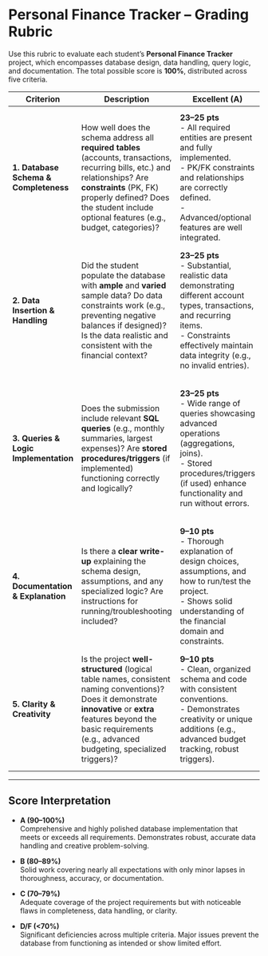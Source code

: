 # Personal Finance Tracker – Grading Rubric

Use this rubric to evaluate each student’s **Personal Finance Tracker** project, which encompasses database design, data handling, query logic, and documentation. The total possible score is **100%**, distributed across five criteria.

| **Criterion**                         | **Description**                                                                                                                                                                                                                            | **Excellent (A)**                                                                                                                                                 | **Good (B)**                                                                                                                                                     | **Fair (C)**                                                                                                                                            | **Poor (D/F)**                                                                                                                                        | **Weight** |
|--------------------------------------|--------------------------------------------------------------------------------------------------------------------------------------------------------------------------------------------------------------------------------------------|-----------------------------------------------------------------------------------------------------------------------------------------------------------------------------------------------------------|--------------------------------------------------------------------------------------------------------------------------------------------------------------------------------------------------------|------------------------------------------------------------------------------------------------------------------------------------------------------------------------------------------------------------|--------------------------------------------------------------------------------------------------------------------------------------------------------|-----------|
| **1. Database Schema & Completeness** | How well does the schema address all **required tables** (accounts, transactions, recurring bills, etc.) and relationships? Are **constraints** (PK, FK) properly defined? Does the student include optional features (e.g., budget, categories)? | **23–25 pts**<br>- All required entities are present and fully implemented.<br>- PK/FK constraints and relationships are correctly defined.<br>- Advanced/optional features are well integrated.         | **20–22 pts**<br>- Most required entities and relationships are included with correct constraints.<br>- May have minor issues or missing optional elements.                                              | **17–19 pts**<br>- Some tables or relationships missing or incomplete.<br>- Constraints may be unclear or inconsistently applied.<br>- Basic coverage of requirements.                      | **0–16 pts**<br>- Many core tables/relationships missing or incorrectly implemented.<br>- Lack of constraints or severe schema flaws hamper functionality.                                   | **25%**    |
| **2. Data Insertion & Handling**     | Did the student populate the database with **ample** and **varied** sample data? Do data constraints work (e.g., preventing negative balances if designed)? Is the data realistic and consistent with the financial context?              | **23–25 pts**<br>- Substantial, realistic data demonstrating different account types, transactions, and recurring items.<br>- Constraints effectively maintain data integrity (e.g., no invalid entries). | **20–22 pts**<br>- Adequate sample data covering key use cases.<br>- Some minor inconsistencies or underutilized constraints, but data is largely appropriate.                                          | **17–19 pts**<br>- Minimal sample data or not enough variation to demonstrate system functionality.<br>- Constraints not fully tested or partially implemented.                              | **0–16 pts**<br>- Insufficient or trivial data.<br>- Major inconsistencies in data or constraints not applied, resulting in unrealistic/unusable dataset.                                    | **25%**    |
| **3. Queries & Logic Implementation** | Does the submission include relevant **SQL queries** (e.g., monthly summaries, largest expenses)? Are **stored procedures/triggers** (if implemented) functioning correctly and logically?                                              | **23–25 pts**<br>- Wide range of queries showcasing advanced operations (aggregations, joins).<br>- Stored procedures/triggers (if used) enhance functionality and run without errors.                   | **20–22 pts**<br>- Essential queries present (e.g., account balances, expenses).<br>- Some advanced features or triggers are partially implemented or have minor issues.                                  | **17–19 pts**<br>- Only basic queries demonstrated or errors in more advanced logic.<br>- Limited or no use of triggers/stored procedures.                                                   | **0–16 pts**<br>- Queries are mostly incorrect, incomplete, or produce errors.<br>- No evidence of advanced logic or working triggers/procedures.                                            | **25%**    |
| **4. Documentation & Explanation**   | Is there a **clear write-up** explaining the schema design, assumptions, and any specialized logic? Are instructions for running/troubleshooting included?                                                                                 | **9–10 pts**<br>- Thorough explanation of design choices, assumptions, and how to run/test the project.<br>- Shows solid understanding of the financial domain and constraints.                           | **8 pts**<br>- Good overview of design and instructions.<br>- Some minor details could be clarified further.                                                                                                | **7 pts**<br>- Minimal explanation; leaves some design decisions or assumptions unclear.<br>- Lacks detail on how to run/test.                                                              | **0–6 pts**<br>- Little to no explanation or instructions provided.<br>- Assumptions not justified, leaving project difficult to evaluate.                                                   | **10%**    |
| **5. Clarity & Creativity**          | Is the project **well-structured** (logical table names, consistent naming conventions)? Does it demonstrate **innovative** or **extra** features beyond the basic requirements (e.g., advanced budgeting, specialized triggers)?             | **9–10 pts**<br>- Clean, organized schema and code with consistent conventions.<br>- Demonstrates creativity or unique additions (e.g., advanced budget tracking, robust triggers).                     | **8 pts**<br>- Generally coherent and readable.<br>- May include some minor extras or unique features, but overall is straightforward in scope.                                                        | **7 pts**<br>- Project is functional but disorganized or difficult to follow.<br>- No significant enhancements or creative elements.                                                        | **0–6 pts**<br>- Overall structure is confusing with poor naming conventions.<br>- Lacks any attempt at creativity or additional features.                                                  | **10%**    |

---

## Score Interpretation

- **A (90–100%)**  
  Comprehensive and highly polished database implementation that meets or exceeds all requirements. Demonstrates robust, accurate data handling and creative problem-solving.

- **B (80–89%)**  
  Solid work covering nearly all expectations with only minor lapses in thoroughness, accuracy, or documentation.

- **C (70–79%)**  
  Adequate coverage of the project requirements but with noticeable flaws in completeness, data handling, or clarity.

- **D/F (<70%)**  
  Significant deficiencies across multiple criteria. Major issues prevent the database from functioning as intended or show limited effort.

